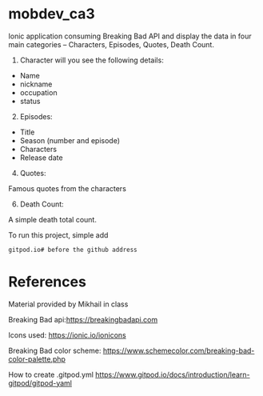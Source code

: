 # mobdev_ca3
Ionic application consuming Breaking Bad API and display the data in four main categories – Characters, Episodes, Quotes, Death Count.

1. Character will you see the following details:

- Name
- nickname
- occupation
- status

2. Episodes:

- Title
- Season (number and episode)
- Characters
- Release date

4. Quotes:

Famous quotes from the characters

6. Death Count:

A simple death total count.


To run this project, simple add

```sh
gitpod.io# before the github address
```


# References

Material provided by Mikhail in class

Breaking Bad api:https://breakingbadapi.com

Icons used: https://ionic.io/ionicons

Breaking Bad color scheme: https://www.schemecolor.com/breaking-bad-color-palette.php

How to create .gitpod.yml
https://www.gitpod.io/docs/introduction/learn-gitpod/gitpod-yaml
